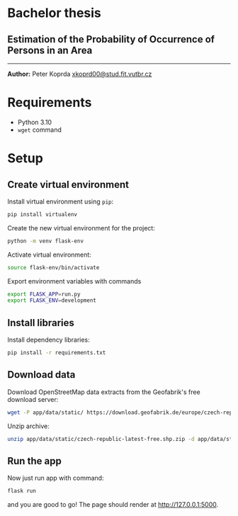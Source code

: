 # Bachelor thesis
## Estimation of the Probability of Occurrence of Persons in an Area
---

**Author:** Peter Koprda <xkoprd00@stud.fit.vutbr.cz>


# Requirements

* Python 3.10
* `wget` command


# Setup
## Create virtual environment

Install virtual environment using `pip`:
```sh
pip install virtualenv
```

Create the new virtual environment for the project:

```sh
python -m venv flask-env
```

Activate virtual environment:

```sh
source flask-env/bin/activate
```

Export environment variables with commands
```sh
export FLASK_APP=run.py
export FLASK_ENV=development
```

## Install libraries
Install dependency libraries:

```sh
pip install -r requirements.txt
```

## Download data
Download OpenStreetMap data extracts from the Geofabrik's free download server:

```sh
wget -P app/data/static/ https://download.geofabrik.de/europe/czech-republic-latest-free.shp.zip
```

Unzip archive:

```sh
unzip app/data/static/czech-republic-latest-free.shp.zip -d app/data/static/
```

## Run the app
Now just run app with command:
```sh
flask run
```
and you are good to go! The page should render at http://127.0.0.1:5000.
